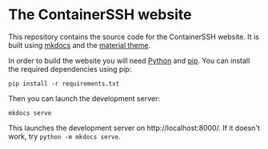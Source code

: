 # The ContainerSSH website

This repository contains the source code for the ContainerSSH website. It is built using [mkdocs](https://www.mkdocs.org/) and the [material theme](https://squidfunk.github.io/mkdocs-material/).

In order to build the website you will need [Python](https://www.python.org/) and [pip](https://pypi.org/project/pip/). You can install the required dependencies using pip:

```
pip install -r requirements.txt
```

Then you can launch the development server:

```
mkdocs serve
```

This launches the development server on http://localhost:8000/. If it doesn't work, try `python -m mkdocs serve`.